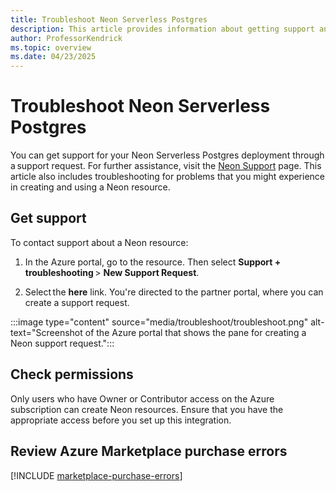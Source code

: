 ```yaml
---
title: Troubleshoot Neon Serverless Postgres
description: This article provides information about getting support and troubleshooting Neon Serverless Postgres Preview.
author: ProfessorKendrick
ms.topic: overview
ms.date: 04/23/2025
---
```


# Troubleshoot Neon Serverless Postgres

You can get support for your Neon Serverless Postgres deployment through a support request. For further assistance, visit the [Neon Support](https://neon.tech/docs/introduction/support) page. This article also includes troubleshooting for problems that you might experience in creating and using a Neon resource.

## Get support

To contact support about a Neon resource:

1. In the Azure portal, go to the resource. Then select **Support + troubleshooting** > **New Support Request**.

1. Select the **here** link. You're directed to the partner portal, where you can create a support request.

:::image type="content" source="media/troubleshoot/troubleshoot.png" alt-text="Screenshot of the Azure portal that shows the pane for creating a Neon support request.":::

## Check permissions

Only users who have Owner or Contributor access on the Azure subscription can create Neon resources. Ensure that you have the appropriate access before you set up this integration.

## Review Azure Marketplace purchase errors

[!INCLUDE [marketplace-purchase-errors](../includes/marketplace-purchase-errors.md)]
